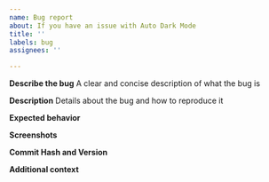 ```yaml
---
name: Bug report
about: If you have an issue with Auto Dark Mode
title: ''
labels: bug
assignees: ''

---
```


**Describe the bug**
A clear and concise description of what the bug is

**Description**
Details about the bug and how to reproduce it
<!--- Give a concise description of what steps/clicks/modifications you made from the beginning, until the issue occurs -->

**Expected behavior**
<!-- Describe what you see. How does that differ from what you expect? -->

**Screenshots**
<!-- If applicable, add screenshots to help explain your problem. -->

**Commit Hash and Version**
<!-- Go to the About Page and provide the version and commit hash -->

**Additional context**
<!-- Add any other context about the problem here. -->

